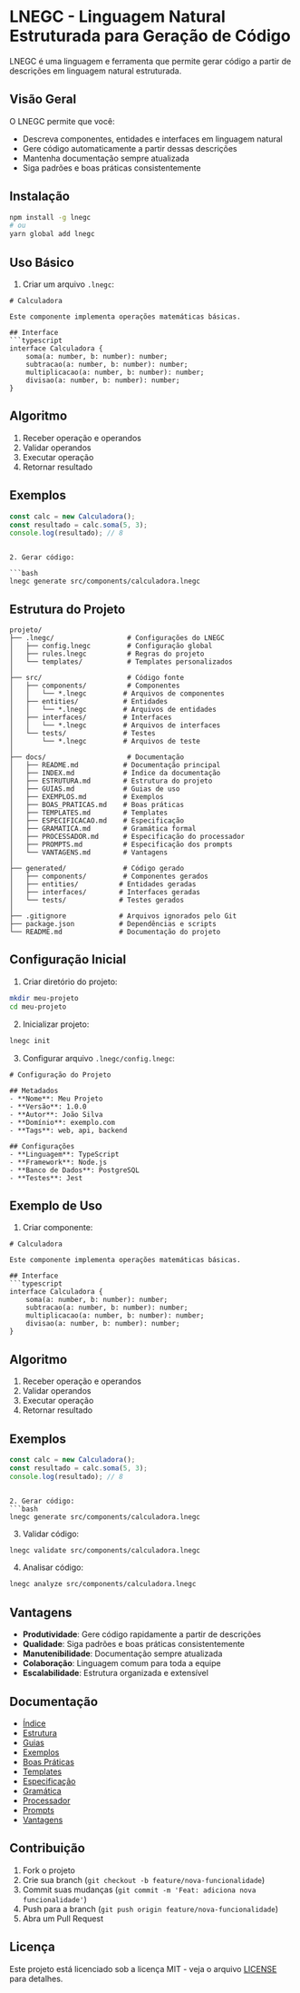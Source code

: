 # LNEGC - Linguagem Natural Estruturada para Geração de Código

LNEGC é uma linguagem e ferramenta que permite gerar código a partir de descrições em linguagem natural estruturada.

## Visão Geral

O LNEGC permite que você:

- Descreva componentes, entidades e interfaces em linguagem natural
- Gere código automaticamente a partir dessas descrições
- Mantenha documentação sempre atualizada
- Siga padrões e boas práticas consistentemente

## Instalação

```bash
npm install -g lnegc
# ou
yarn global add lnegc
```

## Uso Básico

1. Criar um arquivo `.lnegc`:

```lnegc
# Calculadora

Este componente implementa operações matemáticas básicas.

## Interface
```typescript
interface Calculadora {
    soma(a: number, b: number): number;
    subtracao(a: number, b: number): number;
    multiplicacao(a: number, b: number): number;
    divisao(a: number, b: number): number;
}
```

## Algoritmo
1. Receber operação e operandos
2. Validar operandos
3. Executar operação
4. Retornar resultado

## Exemplos
```typescript
const calc = new Calculadora();
const resultado = calc.soma(5, 3);
console.log(resultado); // 8
```
```

2. Gerar código:

```bash
lnegc generate src/components/calculadora.lnegc
```

## Estrutura do Projeto

```
projeto/
├── .lnegc/                  # Configurações do LNEGC
│   ├── config.lnegc         # Configuração global
│   ├── rules.lnegc          # Regras do projeto
│   └── templates/           # Templates personalizados
│
├── src/                     # Código fonte
│   ├── components/          # Componentes
│   │   └── *.lnegc         # Arquivos de componentes
│   ├── entities/           # Entidades
│   │   └── *.lnegc         # Arquivos de entidades
│   ├── interfaces/         # Interfaces
│   │   └── *.lnegc         # Arquivos de interfaces
│   └── tests/              # Testes
│       └── *.lnegc         # Arquivos de teste
│
├── docs/                    # Documentação
│   ├── README.md           # Documentação principal
│   ├── INDEX.md            # Índice da documentação
│   ├── ESTRUTURA.md        # Estrutura do projeto
│   ├── GUIAS.md            # Guias de uso
│   ├── EXEMPLOS.md         # Exemplos
│   ├── BOAS_PRATICAS.md    # Boas práticas
│   ├── TEMPLATES.md        # Templates
│   ├── ESPECIFICACAO.md    # Especificação
│   ├── GRAMATICA.md        # Gramática formal
│   ├── PROCESSADOR.md      # Especificação do processador
│   ├── PROMPTS.md          # Especificação dos prompts
│   └── VANTAGENS.md        # Vantagens
│
├── generated/              # Código gerado
│   ├── components/         # Componentes gerados
│   ├── entities/          # Entidades geradas
│   ├── interfaces/        # Interfaces geradas
│   └── tests/             # Testes gerados
│
├── .gitignore             # Arquivos ignorados pelo Git
├── package.json           # Dependências e scripts
└── README.md              # Documentação do projeto
```

## Configuração Inicial

1. Criar diretório do projeto:
```bash
mkdir meu-projeto
cd meu-projeto
```

2. Inicializar projeto:
```bash
lnegc init
```

3. Configurar arquivo `.lnegc/config.lnegc`:
```lnegc
# Configuração do Projeto

## Metadados
- **Nome**: Meu Projeto
- **Versão**: 1.0.0
- **Autor**: João Silva
- **Domínio**: exemplo.com
- **Tags**: web, api, backend

## Configurações
- **Linguagem**: TypeScript
- **Framework**: Node.js
- **Banco de Dados**: PostgreSQL
- **Testes**: Jest
```

## Exemplo de Uso

1. Criar componente:
```lnegc
# Calculadora

Este componente implementa operações matemáticas básicas.

## Interface
```typescript
interface Calculadora {
    soma(a: number, b: number): number;
    subtracao(a: number, b: number): number;
    multiplicacao(a: number, b: number): number;
    divisao(a: number, b: number): number;
}
```

## Algoritmo
1. Receber operação e operandos
2. Validar operandos
3. Executar operação
4. Retornar resultado

## Exemplos
```typescript
const calc = new Calculadora();
const resultado = calc.soma(5, 3);
console.log(resultado); // 8
```
```

2. Gerar código:
```bash
lnegc generate src/components/calculadora.lnegc
```

3. Validar código:
```bash
lnegc validate src/components/calculadora.lnegc
```

4. Analisar código:
```bash
lnegc analyze src/components/calculadora.lnegc
```

## Vantagens

- **Produtividade**: Gere código rapidamente a partir de descrições
- **Qualidade**: Siga padrões e boas práticas consistentemente
- **Manutenibilidade**: Documentação sempre atualizada
- **Colaboração**: Linguagem comum para toda a equipe
- **Escalabilidade**: Estrutura organizada e extensível

## Documentação

- [Índice](docs/INDEX.md)
- [Estrutura](docs/ESTRUTURA.md)
- [Guias](docs/GUIAS.md)
- [Exemplos](docs/EXEMPLOS.md)
- [Boas Práticas](docs/BOAS_PRATICAS.md)
- [Templates](docs/TEMPLATES.md)
- [Especificação](docs/ESPECIFICACAO.md)
- [Gramática](docs/GRAMATICA.md)
- [Processador](docs/PROCESSADOR.md)
- [Prompts](docs/PROMPTS.md)
- [Vantagens](docs/VANTAGENS.md)

## Contribuição

1. Fork o projeto
2. Crie sua branch (`git checkout -b feature/nova-funcionalidade`)
3. Commit suas mudanças (`git commit -m 'Feat: adiciona nova funcionalidade'`)
4. Push para a branch (`git push origin feature/nova-funcionalidade`)
5. Abra um Pull Request

## Licença

Este projeto está licenciado sob a licença MIT - veja o arquivo [LICENSE](LICENSE) para detalhes. 